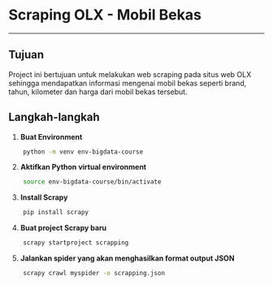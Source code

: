 # Scraping OLX - Mobil Bekas
---
## Tujuan

Project ini bertujuan untuk melakukan web scraping pada situs web OLX sehingga mendapatkan informasi mengenai mobil bekas seperti brand, tahun, kilometer dan harga dari mobil bekas tersebut.

## Langkah-langkah

1. **Buat Environment**
```bash
    python -m venv env-bigdata-course
```
2. **Aktifkan Python virtual environment**
```bash
    source env-bigdata-course/bin/activate
```
3. **Install Scrapy**
```bash
    pip install scrapy
```
4. **Buat project Scrapy baru**
```bash
    scrapy startproject scrapping
```
5. **Jalankan spider yang akan menghasilkan format output JSON**
```bash
    scrapy crawl myspider -o scrapping.json
```
